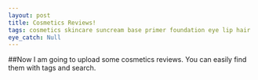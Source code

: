 ```yaml
---
layout: post
title: Cosmetics Reviews!
tags: cosmetics skincare suncream base primer foundation eye lip hair
eye_catch: Null
---
```


##Now I am going to upload some cosmetics reviews.
You can easily find them with tags and search.
